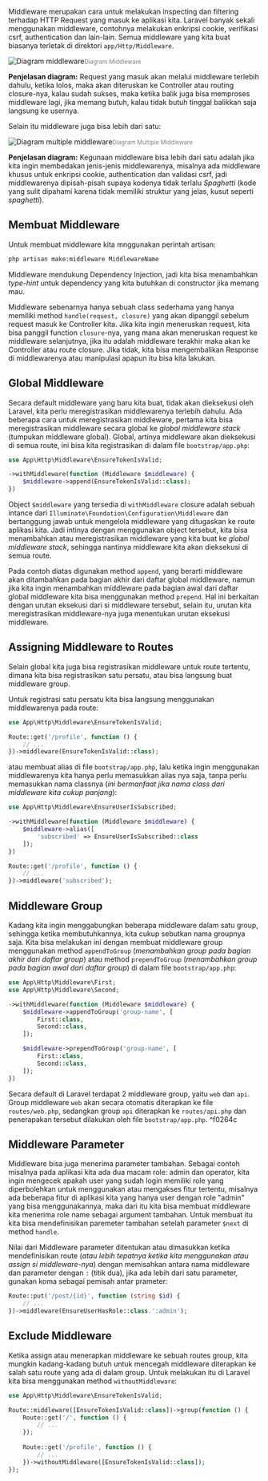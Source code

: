 Middleware merupakan cara untuk melakukan inspecting dan filtering terhadap HTTP Request yang masuk ke aplikasi kita. Laravel banyak sekali menggunakan middleware, contohnya melakukan enkripsi cookie, verifikasi csrf, authentication dan lain-lain. Semua middleware yang kita buat biasanya terletak di direktori `app/Http/Middleware`.

![Diagram middleware](https://ik.imagekit.io/rezafikkri/middleware%20diagram.png?updatedAt=1739670310298)<small style="color:gray">Diagram Middleware</small>

**Penjelasan diagram:**
Request yang masuk akan melalui middleware terlebih dahulu, ketika lolos, maka akan diteruskan ke Controller atau routing closure-nya, kalau sudah sukses, maka ketika balik juga bisa memproses middleware lagi, jika memang butuh, kalau tidak butuh tinggal balikkan saja langsung ke usernya.

Selain itu middleware juga bisa lebih dari satu:

![Diagram multiple middleware](https://ik.imagekit.io/rezafikkri/diagram%20multiple%20middleware.png?updatedAt=1739670198503)<small style="color:gray">Diagram Multiple Middleware</small>

**Penjelasan diagram:**
Kegunaan middleware bisa lebih dari satu adalah jika kita ingin membedakan jenis-jenis middlewarenya, misalnya ada middleware khusus untuk enkripsi cookie, authentication dan validasi csrf, jadi middlewarenya dipisah-pisah supaya kodenya tidak terlalu *Spaghetti* (kode yang sulit dipahami karena tidak memiliki struktur yang jelas, kusut seperti *spaghetti*).

## Membuat Middleware

Untuk membuat middleware kita mnggunakan perintah artisan:

```bash
php artisan make:middleware MiddlewareName
```

Middleware mendukung Dependency Injection, jadi kita bisa menambahkan *type-hint* untuk dependency yang kita butuhkan di constructor jika memang mau.

Middleware sebenarnya hanya sebuah class sederhama yang hanya memiliki method `handle(request, closure)` yang akan dipanggil sebelum request masuk ke Controller kita. Jika kita ingin meneruskan request, kita bisa panggil function `closure`-nya, yang mana akan meneruskan request ke middleware selanjutnya, jika itu adalah middleware terakhir maka akan ke Controller atau route closure. Jika tidak, kita bisa mengembalikan Response di middlewarenya atau manipulasi apapun itu bisa kita lakukan.

## Global Middleware

Secara default middleware yang baru kita buat, tidak akan dieksekusi oleh Laravel, kita perlu meregistrasikan middlewarenya terlebih dahulu. Ada beberapa cara untuk meregistrasikan middleware, pertama kita bisa meregistrasikan middleware secara global ke *global middleware stack* (tumpukan middleware global). Global, artinya middleware akan dieksekusi di semua route, ini bisa kita registrasikan di dalam file `bootstrap/app.php`:

```php
use App\Http\Middleware\EnsureTokenIsValid;

->withMiddleware(function (Middleware $middleware) {
	$middleware->append(EnsureTokenIsValid::class);
})
```

Object `$middleware` yang tersedia di `withMiddleware` closure adalah sebuah intance dari `Illuminate\Foundation\Configuration\Middleware` dan bertanggung jawab untuk mengelola middleware yang ditugaskan ke route aplikasi kita. Jadi intinya dengan menggunakan object tersebut, kita bisa menambahkan atau meregistrasikan middleware yang kita buat ke *global middleware stack*, sehingga nantinya middleware kita akan dieksekusi di semua route.

Pada contoh diatas digunakan method `append`, yang berarti middleware akan ditambahkan pada bagian akhir dari daftar global middleware, namun jika kita ingin menambahkan middleware pada bagian awal dari daftar global middleware kita bisa menggunakan method `prepend`. Hal ini berkaitan dengan urutan eksekusi dari si middleware tersebut, selain itu, urutan kita meregistrasikan middleware-nya juga menentukan urutan eksekusi middleware.

## Assigning Middleware to Routes

Selain global kita juga bisa registrasikan middleware untuk route tertentu, dimana kita bisa registrasikan satu persatu, atau bisa langsung buat middleware group.

Untuk registrasi satu persatu kita bisa langsung menggunakan middlewarenya pada route:

```php
use App\Http\Middleware\EnsureTokenIsValid;

Route::get('/profile', function () {
	// ...
})->middleware(EnsureTokenIsValid::class);
```

atau membuat alias di file `bootstrap/app.php`, lalu ketika ingin menggunakan middlewarenya kita hanya perlu memasukkan alias nya saja, tanpa perlu memasukkan nama classnya (*ini bermanfaat jika nama class dari middleware kita cukup panjang*):

```php
use App\Http\Middleware\EnsureUserIsSubscribed;

->withMiddleware(function (Middleware $middleware) {
	$middleware->alias([
		'subscribed' => EnsureUserIsSubscribed::class
	]);
})
```

```php
Route::get('/profile', function () {
	// ...
})->middleware('subscribed');
```

## Middleware Group

Kadang kita ingin menggabungkan beberapa middleware dalam satu group, sehingga ketika membutuhkannya, kita cukup sebutkan nama groupnya saja. Kita bisa melakukan ini dengan membuat middleware group menggunakan method `appendToGroup` (*menambahkan group pada bagian akhir dari daftar group*) atau method `prependToGroup` (*menambahkan group pada bagian awal dari daftar group*) di dalam file `bootstrap/app.php`:

```php
use App\Http\Middleware\First;
use App\Http\Middleware\Second;

->withMiddleware(function (Middleware $middleware) {
	$middleware->appendToGroup('group-name', [
		First::class,
		Second::class,
	]);

	$middleware->prependToGroup('group-name', [
		First::class,
		Second::class,
	]);
})
```

Secara default di Laravel terdapat 2 middleware group, yaitu `web` dan `api`. Group middleware `web` akan secara otomatis diterapkan ke file `routes/web.php`, sedangkan group `api` diterapkan ke `routes/api.php` dan penerapakan tersebut dilakukan oleh file `bootstrap/app.php`. ^f0264c
## Middleware Parameter

Middleware bisa juga menerima parameter tambahan. Sebagai contoh misalnya pada aplikasi kita ada dua macam role: admin dan operator, kita ingin mengecek apakah user yang sudah login memiliki role yang diperbolehkan untuk menggunakan atau mengakses fitur tertentu, misalnya ada beberapa fitur di aplikasi kita yang hanya user dengan role "admin" yang bisa menggunakannya, maka dari itu kita bisa membuat middleware kita menerima role name sebagai argument tambahan. Untuk membuat itu kita bisa mendefinisikan paremeter tambahan setelah parameter `$next` di method `handle`.

Nilai dari Middleware parameter ditentukan atau dimasukkan ketika mendefinisikan route (*atau lebih tepatnya ketika kita menggunakan atau assign si middleware-nya*) dengan memisahkan antara nama middleware dan parameter dengan `:` (titik dua), jika ada lebih dari satu parameter, gunakan koma sebagai pemisah antar prameter:

```php
Route::put('/post/{id}', function (string $id) {
	// ...
})->middleware(EnsureUserHasRole::class.':admin');
```

## Exclude Middleware

Ketika assign atau menerapkan middleware ke sebuah routes group, kita mungkin kadang-kadang butuh untuk mencegah middleware diterapkan ke salah satu route yang ada di dalam group. Untuk melakukan itu di Laravel kita bisa menggunakan method `withoutMiddleware`:

```php
use App\Http\Middleware\EnsureTokenIsValid;

Route::middleware([EnsureTokenIsValid::class])->group(function () {
	Route::get('/', function () {
		// ...
	});
	
	Route::get('/profile', function () {
		// ...
	})->withoutMiddleware([EnsureTokenIsValid::class]);
});
```


